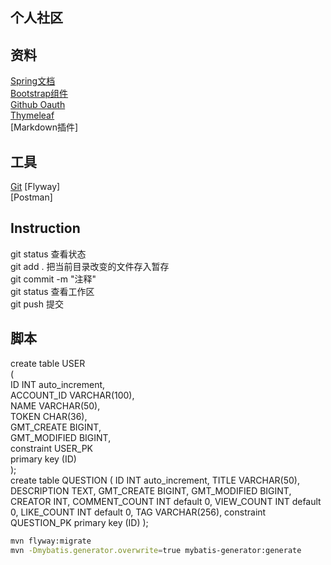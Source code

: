 ## 个人社区

## 资料
[Spring文档](https://spring.io/)  
[Bootstrap组件](https://v3.bootcss.com/components/#navbar)  
[Github Oauth](https://developer.github.com/apps/)  
[Thymeleaf](https://www.thymeleaf.org/index.html)  
[Markdown插件]  
## 工具
[Git](https://github.com/)
[Flyway]  
[Postman]  
## Instruction
git status  查看状态  
git add .   把当前目录改变的文件存入暂存  
git commit -m "注释"    
git status  查看工作区  
git push    提交  
## 脚本
create table USER  
(  
	ID INT auto_increment,  
	ACCOUNT_ID VARCHAR(100),  
	NAME VARCHAR(50),  
	TOKEN CHAR(36),  
	GMT_CREATE BIGINT,  
	GMT_MODIFIED BIGINT,  
	constraint USER_PK  
	primary key (ID)  
);  
create table QUESTION
(
    ID            INT auto_increment,
    TITLE         VARCHAR(50),
    DESCRIPTION   TEXT,
    GMT_CREATE    BIGINT,
    GMT_MODIFIED  BIGINT,
    CREATOR       INT,
    COMMENT_COUNT INT default 0,
    VIEW_COUNT    INT default 0,
    LIKE_COUNT    INT default 0,
    TAG           VARCHAR(256),
    constraint QUESTION_PK
        primary key (ID)
);
```bash
mvn flyway:migrate
mvn -Dmybatis.generator.overwrite=true mybatis-generator:generate
```